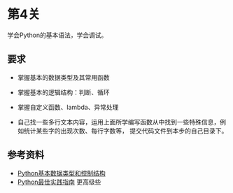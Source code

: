 # 第4关

学会Python的基本语法，学会调试。

## 要求

- 掌握基本的数据类型及其常用函数
- 掌握基本的逻辑结构：判断、循环
- 掌握自定义函数、lambda、异常处理

- 自己找一些多行文本内容，运用上面所学编写函数从中找到一些特殊信息，例如统计某些字的出现次数、每行字数等，
  提交代码文件到本步的自己目录下。

## 参考资料

- [Python基本数据类型和控制结构](http://ggbstudy.top/slide/py/#/5)
- [Python最佳实践指南](https://pythonguidecn.readthedocs.io/zh/latest/) 更高级些
